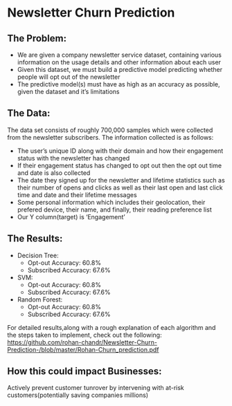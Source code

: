 # Newsletter Churn Prediction 
## The Problem:
* We are given a company newsletter service dataset, containing various information on the usage details and other information about each user
* Given this dataset, we must build a predictive model predicting whether people will opt out of the newsletter
* The predictive model(s) must have as high as an accuracy as possible, given the dataset and it’s limitations

## The Data:
The data set consists of roughly 700,000 samples which were collected from the newsletter subscribers. The information collected is as follows:
* The user’s unique ID along with their domain and how their engagement status with the newsletter has changed
* If their engagement status has changed to opt out then the opt out time and date is also collected
* The date they signed up for the newsletter and lifetime statistics such as their number of opens and clicks as well as their last open and last click time and date and their lifetime messages
* Some personal information which includes their geolocation, their prefered device, their name, and finally, their reading preference list
* Our Y column(target) is ‘Engagement’

## The Results:
* Decision Tree:
    * Opt-out Accuracy: 60.8%
    * Subscribed Accuracy: 67.6%
* SVM:
    * Opt-out Accuracy: 60.8%
    * Subscribed Accuracy: 67.6%
* Random Forest:
    * Opt-out Accuracy: 60.8%
    * Subscribed Accuracy: 67.6%

For detailed results,along with a rough explanation of each algorithm and the steps taken to implement, check out the following:
https://github.com/rohan-chandr/Newsletter-Churn-Prediction-/blob/master/Rohan-Churn_prediction.pdf

## How this could impact Businesses:
Actively prevent customer tunrover by intervening with at-risk customers(potentially saving companies millions)



